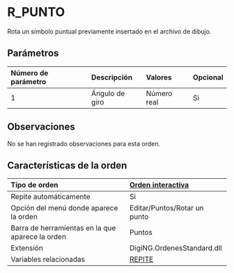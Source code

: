 # R\_PUNTO

Rota un símbolo puntual previamente insertado en el archivo de dibujo.

## Parámetros

| Número de parámetro | Descripción | Valores | Opcional |
| :--- | :--- | :--- | :--- |
| 1 | Ángulo de giro | Número real | Si |

## Observaciones

No se han registrado observaciones para esta orden.

## Características de la orden

| Tipo de orden | [Orden interactiva](r-punto.md) |
| :--- | :--- |
| Repite automáticamente | Si |
| Opción del menú donde aparece la orden | Editar/Puntos/Rotar un punto |
| Barra de herramientas en la que aparece la orden | Puntos |
| Extensión | DigiNG.OrdenesStandard.dll |
| Variables relacionadas | [REPITE](/digi3d-net/referencia/ventana-de-dibujo/ordenes/r/REPITE.html) |

